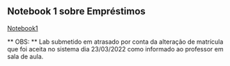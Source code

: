 ## Notebook 1 sobre Empréstimos
[Notebook1](notebook/emprestimo_final.ipynb)

** OBS: ** Lab submetido em atrasado por conta da alteração de matrícula que foi aceita no sistema dia 23/03/2022 como informado ao professor em sala de aula.
